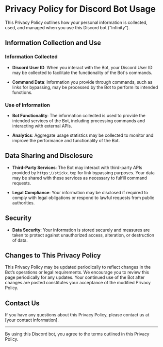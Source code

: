 # Privacy Policy for Discord Bot Usage

This Privacy Policy outlines how your personal information is collected, used, and managed when you use this Discord bot ("Infinity").

## Information Collection and Use

### Information Collected

- **Discord User ID**: When you interact with the Bot, your Discord User ID may be collected to facilitate the functionality of the Bot's commands.

- **Command Data**: Information you provide through commands, such as links for bypassing, may be processed by the Bot to perform its intended functions.

### Use of Information

- **Bot Functionality**: The information collected is used to provide the intended services of the Bot, including processing commands and interacting with external APIs.

- **Analytics**: Aggregate usage statistics may be collected to monitor and improve the performance and functionality of the Bot.

## Data Sharing and Disclosure

- **Third-Party Services**: The Bot may interact with third-party APIs provided by `https://stickx.top` for link bypassing purposes. Your data may be shared with these services as necessary to fulfill command requests.

- **Legal Compliance**: Your information may be disclosed if required to comply with legal obligations or respond to lawful requests from public authorities.

## Security

- **Data Security**: Your information is stored securely and measures are taken to protect against unauthorized access, alteration, or destruction of data.

## Changes to This Privacy Policy

This Privacy Policy may be updated periodically to reflect changes in the Bot’s operations or legal requirements. We encourage you to review this page periodically for any updates. Your continued use of the Bot after changes are posted constitutes your acceptance of the modified Privacy Policy.

## Contact Us

If you have any questions about this Privacy Policy, please contact us at [your contact information].

---

By using this Discord bot, you agree to the terms outlined in this Privacy Policy.
